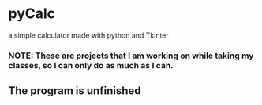 # pyCalc

a simple calculator made with python and Tkinter

### NOTE: These are projects that I am working on while taking my classes, so I can only do as much as I can.

## The program is unfinished
